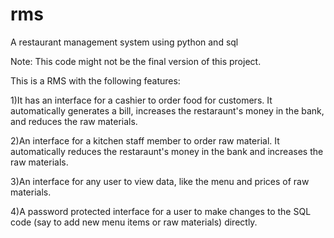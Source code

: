 # rms
A restaurant management system using python and sql

Note: This code might not be the final version of this project.

This is a RMS with the following features:

1)It has an interface for a cashier to order food for customers. It automatically generates a bill, increases the restaraunt's money in the bank, and reduces the raw materials.

2)An interface for a kitchen staff member to order raw material. It automatically reduces the restaraunt's money in the bank and increases the raw materials.

3)An interface for any user to view data, like the menu and prices of raw materials.

4)A password protected interface for a user to make changes to the SQL code (say to add new menu items or raw materials) directly.
